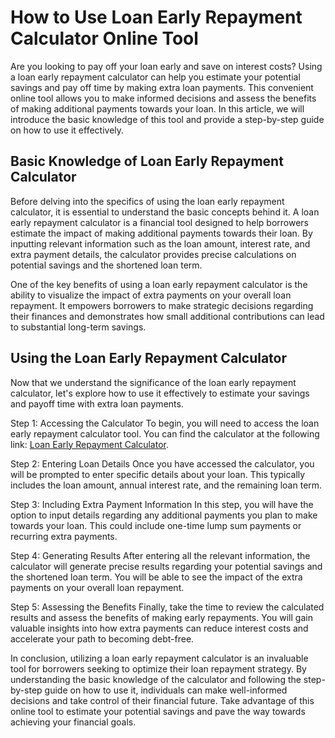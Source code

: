 How to Use Loan Early Repayment Calculator Online Tool
======================================================

Are you looking to pay off your loan early and save on interest costs? Using a loan early repayment calculator can help you estimate your potential savings and pay off time by making extra loan payments. This convenient online tool allows you to make informed decisions and assess the benefits of making additional payments towards your loan. In this article, we will introduce the basic knowledge of this tool and provide a step-by-step guide on how to use it effectively.

Basic Knowledge of Loan Early Repayment Calculator
--------------------------------------------------

Before delving into the specifics of using the loan early repayment calculator, it is essential to understand the basic concepts behind it. A loan early repayment calculator is a financial tool designed to help borrowers estimate the impact of making additional payments towards their loan. By inputting relevant information such as the loan amount, interest rate, and extra payment details, the calculator provides precise calculations on potential savings and the shortened loan term.

One of the key benefits of using a loan early repayment calculator is the ability to visualize the impact of extra payments on your overall loan repayment. It empowers borrowers to make strategic decisions regarding their finances and demonstrates how small additional contributions can lead to substantial long-term savings.

Using the Loan Early Repayment Calculator
-----------------------------------------

Now that we understand the significance of the loan early repayment calculator, let's explore how to use it effectively to estimate your savings and payoff time with extra loan payments.

Step 1: Accessing the Calculator To begin, you will need to access the loan early repayment calculator tool. You can find the calculator at the following link: [Loan Early Repayment Calculator](https://www.onlinecalculatorsfree.com/financial/early-repayment-loan-calculator.html).

Step 2: Entering Loan Details Once you have accessed the calculator, you will be prompted to enter specific details about your loan. This typically includes the loan amount, annual interest rate, and the remaining loan term.

Step 3: Including Extra Payment Information In this step, you will have the option to input details regarding any additional payments you plan to make towards your loan. This could include one-time lump sum payments or recurring extra payments.

Step 4: Generating Results After entering all the relevant information, the calculator will generate precise results regarding your potential savings and the shortened loan term. You will be able to see the impact of the extra payments on your overall loan repayment.

Step 5: Assessing the Benefits Finally, take the time to review the calculated results and assess the benefits of making early repayments. You will gain valuable insights into how extra payments can reduce interest costs and accelerate your path to becoming debt-free.

In conclusion, utilizing a loan early repayment calculator is an invaluable tool for borrowers seeking to optimize their loan repayment strategy. By understanding the basic knowledge of the calculator and following the step-by-step guide on how to use it, individuals can make well-informed decisions and take control of their financial future. Take advantage of this online tool to estimate your potential savings and pave the way towards achieving your financial goals.